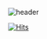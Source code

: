 ![header](https://capsule-render.vercel.app/api?type=waving&color=timeGradient&height=300&section=header&text=귀띵's%20WorkSpace&fontSize=90)

[![Hits](https://hits.seeyoufarm.com/api/count/incr/badge.svg?url=https://github.com/gwidding%2Fgjbae1212%2Fhit-counter)](https://hits.seeyoufarm.com)                    
